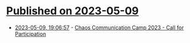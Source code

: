 # [Published on 2023-05-09](index.md)

* [2023-05-09, 19:06:57](https://lobste.rs/s/x5e4a7/chaos_communication_camp_2023_call_for) - [Chaos Communication Camp 2023 - Call for Participation](https://events.ccc.de/2023/05/09/camp23-call-for-participation/)
